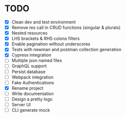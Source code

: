 # TODO

- [x] Clean dev and test environment
- [x] Remove res call in CRUD functions (singular & plurals)
- [x] Nested resources
- [x] LHS brackets & RHS colons filters
- [x] Enable pagination without underscores
- [x] Tests with newman and postman collection generation
- [x] Cypress integration
- [ ] Multiple json named files
- [ ] GraphQL support
- [ ] Persist database
- [ ] Webpack integration
- [ ] Fake Authentications
- [x] Rename project
- [ ] Write documentation
- [ ] Design a pretty logo
- [ ] Server UI
- [ ] CLI generate mock
